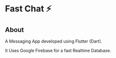 # Fast Chat ⚡️

## About
 A Messaging App developed using Flutter (Dart).

It Uses Google Firebase for a fast Realtime Database.
